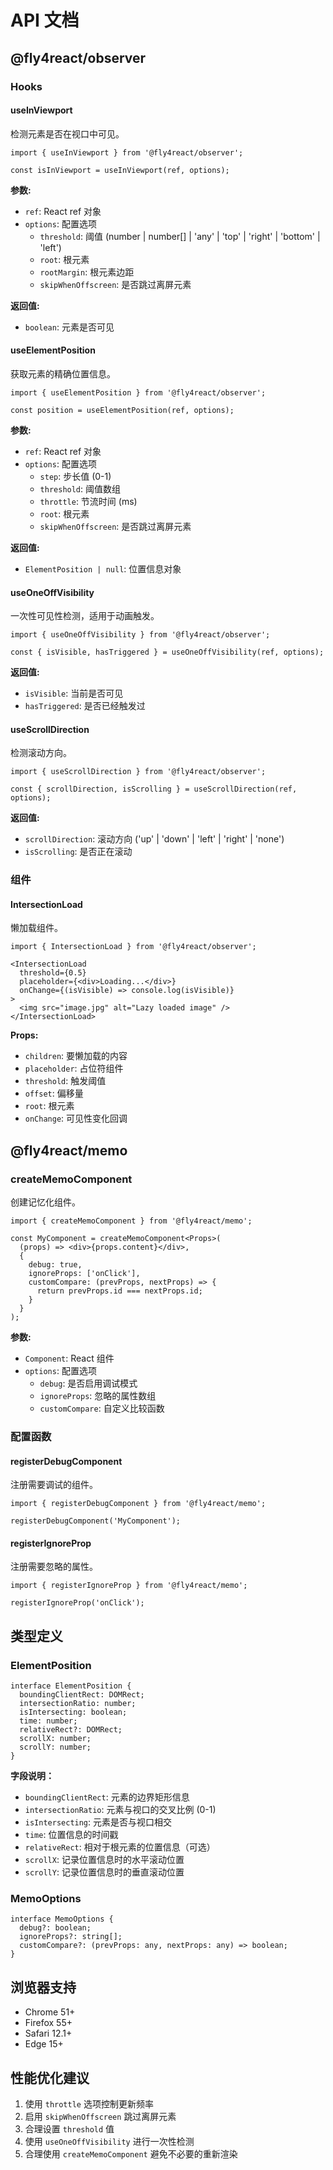 # API 文档

## @fly4react/observer

### Hooks

#### useInViewport

检测元素是否在视口中可见。

```tsx
import { useInViewport } from '@fly4react/observer';

const isInViewport = useInViewport(ref, options);
```

**参数:**
- `ref`: React ref 对象
- `options`: 配置选项
  - `threshold`: 阈值 (number | number[] | 'any' | 'top' | 'right' | 'bottom' | 'left')
  - `root`: 根元素
  - `rootMargin`: 根元素边距
  - `skipWhenOffscreen`: 是否跳过离屏元素

**返回值:**
- `boolean`: 元素是否可见

#### useElementPosition

获取元素的精确位置信息。

```tsx
import { useElementPosition } from '@fly4react/observer';

const position = useElementPosition(ref, options);
```

**参数:**
- `ref`: React ref 对象
- `options`: 配置选项
  - `step`: 步长值 (0-1)
  - `threshold`: 阈值数组
  - `throttle`: 节流时间 (ms)
  - `root`: 根元素
  - `skipWhenOffscreen`: 是否跳过离屏元素

**返回值:**
- `ElementPosition | null`: 位置信息对象

#### useOneOffVisibility

一次性可见性检测，适用于动画触发。

```tsx
import { useOneOffVisibility } from '@fly4react/observer';

const { isVisible, hasTriggered } = useOneOffVisibility(ref, options);
```

**返回值:**
- `isVisible`: 当前是否可见
- `hasTriggered`: 是否已经触发过

#### useScrollDirection

检测滚动方向。

```tsx
import { useScrollDirection } from '@fly4react/observer';

const { scrollDirection, isScrolling } = useScrollDirection(ref, options);
```

**返回值:**
- `scrollDirection`: 滚动方向 ('up' | 'down' | 'left' | 'right' | 'none')
- `isScrolling`: 是否正在滚动

### 组件

#### IntersectionLoad

懒加载组件。

```tsx
import { IntersectionLoad } from '@fly4react/observer';

<IntersectionLoad
  threshold={0.5}
  placeholder={<div>Loading...</div>}
  onChange={(isVisible) => console.log(isVisible)}
>
  <img src="image.jpg" alt="Lazy loaded image" />
</IntersectionLoad>
```

**Props:**
- `children`: 要懒加载的内容
- `placeholder`: 占位符组件
- `threshold`: 触发阈值
- `offset`: 偏移量
- `root`: 根元素
- `onChange`: 可见性变化回调

## @fly4react/memo

### createMemoComponent

创建记忆化组件。

```tsx
import { createMemoComponent } from '@fly4react/memo';

const MyComponent = createMemoComponent<Props>(
  (props) => <div>{props.content}</div>,
  {
    debug: true,
    ignoreProps: ['onClick'],
    customCompare: (prevProps, nextProps) => {
      return prevProps.id === nextProps.id;
    }
  }
);
```

**参数:**
- `Component`: React 组件
- `options`: 配置选项
  - `debug`: 是否启用调试模式
  - `ignoreProps`: 忽略的属性数组
  - `customCompare`: 自定义比较函数

### 配置函数

#### registerDebugComponent

注册需要调试的组件。

```tsx
import { registerDebugComponent } from '@fly4react/memo';

registerDebugComponent('MyComponent');
```

#### registerIgnoreProp

注册需要忽略的属性。

```tsx
import { registerIgnoreProp } from '@fly4react/memo';

registerIgnoreProp('onClick');
```

## 类型定义

### ElementPosition

```tsx
interface ElementPosition {
  boundingClientRect: DOMRect;
  intersectionRatio: number;
  isIntersecting: boolean;
  time: number;
  relativeRect?: DOMRect;
  scrollX: number;
  scrollY: number;
}
```

**字段说明：**
- `boundingClientRect`: 元素的边界矩形信息
- `intersectionRatio`: 元素与视口的交叉比例 (0-1)
- `isIntersecting`: 元素是否与视口相交
- `time`: 位置信息的时间戳
- `relativeRect`: 相对于根元素的位置信息（可选）
- `scrollX`: 记录位置信息时的水平滚动位置
- `scrollY`: 记录位置信息时的垂直滚动位置

### MemoOptions

```tsx
interface MemoOptions {
  debug?: boolean;
  ignoreProps?: string[];
  customCompare?: (prevProps: any, nextProps: any) => boolean;
}
```

## 浏览器支持

- Chrome 51+
- Firefox 55+
- Safari 12.1+
- Edge 15+

## 性能优化建议

1. 使用 `throttle` 选项控制更新频率
2. 启用 `skipWhenOffscreen` 跳过离屏元素
3. 合理设置 `threshold` 值
4. 使用 `useOneOffVisibility` 进行一次性检测
5. 合理使用 `createMemoComponent` 避免不必要的重新渲染
